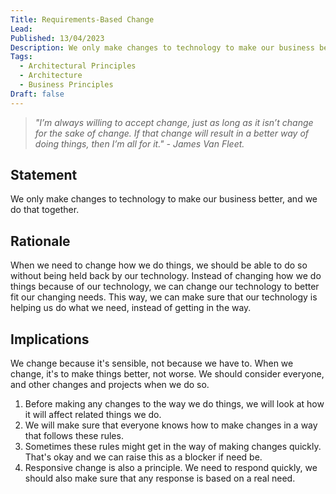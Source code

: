 ```yaml
---
Title: Requirements-Based Change
Lead: 
Published: 13/04/2023
Description: We only make changes to technology to make our business better, and we do that together.
Tags:
  - Architectural Principles
  - Architecture
  - Business Principles
Draft: false
---
```


> *"I’m always willing to accept change, just as long as it isn’t change for the sake of change. If that change will result in a better way of doing things, then I’m all for it." - James Van Fleet.*

## Statement

We only make changes to technology to make our business better, and we do that together.

## Rationale

When we need to change how we do things, we should be able to do so without being held back by our technology. Instead of changing how we do things because of our technology, we can change our technology to better fit our changing needs. This way, we can make sure that our technology is helping us do what we need, instead of getting in the way.

## Implications

We change because it's sensible, not because we have to. When we change, it's to make things better, not worse. We should consider everyone, and other changes and projects when we do so.

1. Before making any changes to the way we do things, we will look at how it will affect related things we do.
2. We will make sure that everyone knows how to make changes in a way that follows these rules.
3. Sometimes these rules might get in the way of making changes quickly. That's okay and we can raise this as a blocker if need be.
4. Responsive change is also a principle. We need to respond quickly, we should also make sure that any response is based on a real need.
